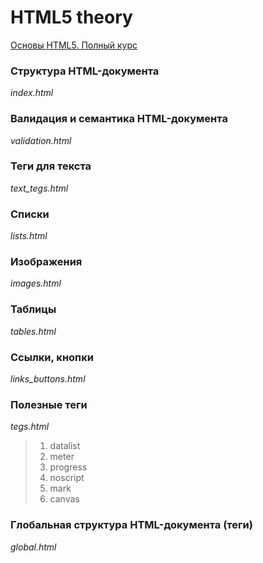 # HTML5 theory

[Основы HTML5. Полный курс](https://youtu.be/_J6hMLsscOo)

### Структура HTML-документа

_index.html_

### Валидация и семантика HTML-документа

_validation.html_

### Теги для текста

_text_tegs.html_

### Списки

_lists.html_

### Изображения

_images.html_

### Таблицы

_tables.html_

### Ссылки, кнопки

_links_buttons.html_

### Полезные теги

_tegs.html_

> 1. datalist
> 2. meter
> 3. progress
> 4. noscript
> 5. mark
> 6. canvas

### Глобальная структура HTML-документа (теги)

_global.html_
